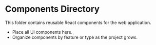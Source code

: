 # Components Directory

This folder contains reusable React components for the web application. 

- Place all UI components here.
- Organize components by feature or type as the project grows. 
